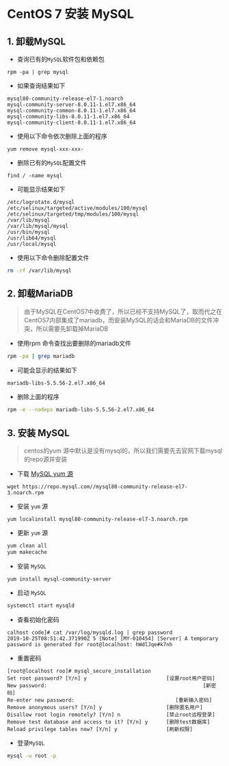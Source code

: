 # CentOS 7 安装 MySQL

## 1. 卸载MySQL

- 查询已有的`MySQL`软件包和依赖包

```shell
rpm -pa | grep mysql
```

- 如果查询结果如下

```shell
mysql80-community-release-el7-1.noarch
mysql-community-server-8.0.11-1.el7.x86_64
mysql-community-common-8.0.11-1.el7.x86_64
mysql-community-libs-8.0.11-1.el7.x86_64
mysql-community-client-8.0.11-1.el7.x86_64
```

- 使用以下命令依次删除上面的程序

```shell
yum remove mysql-xxx-xxx-
```

- 删除已有的`MySQL`配置文件

```shell
find / -name mysql
```

- 可能显示结果如下

```shell
/etc/logrotate.d/mysql
/etc/selinux/targeted/active/modules/100/mysql
/etc/selinux/targeted/tmp/modules/100/mysql
/var/lib/mysql
/var/lib/mysql/mysql
/usr/bin/mysql
/usr/lib64/mysql
/usr/local/mysql
```

- 使用以下命令删除配置文件

```sh
rm -rf /var/lib/mysql
```

## 2.  **卸载MariaDB** 

> 由于MySQL在CentOS7中收费了，所以已经不支持MySQL了，取而代之在CentOS7内部集成了mariadb，而安装MySQL的话会和MariaDB的文件冲突，所以需要先卸载掉MariaDB

-  使用rpm 命令查找出要删除的mariadb文件 

```sh
rpm -pa | grep mariadb
```

- 可能会显示的结果如下

```sh
mariadb-libs-5.5.56-2.el7.x86_64
```

- 删除上面的程序

```sh
rpm -e --nodeps mariadb-libs-5.5.56-2.el7.x86_64
```

## 3. 安装 MySQL

> centos的yum 源中默认是没有mysql的，所以我们需要先去官网下载mysql的repo源并安装

- 下载 [MySQL yum 源](https://dev.mysql.com/downloads/repo/yum/)

```shell
wget https://repo.mysql.com//mysql80-community-release-el7-3.noarch.rpm
```

- 安装 `yum` 源

```shell
yum localinstall mysql80-community-release-el7-3.noarch.rpm
```

- 更新 `yum` 源

```sh
yum clean all
yum makecache
```

- 安装 `MySQL`

```shell
yum install mysql-community-server
```

- 启动 `MySQL`

```sh
systemctl start mysqld
```

- 查看初始化密码

```shell
calhost code]# cat /var/log/mysqld.log | grep password
2019-10-25T08:51:42.371990Z 5 [Note] [MY-010454] [Server] A temporary password is generated for root@localhost: hWdlJqe#k7nh
```

- 重置密码

```shell
[root@localhost roo]# mysql_secure_installation
Set root password? [Y/n] y                          [设置root用户密码]
New password:                                                   [新密码]
Re-enter new password:                                 [重新输入密码]
Remove anonymous users? [Y/n] y                     [删除匿名用户]
Disallow root login remotely? [Y/n] n               [禁止root远程登录]
Remove test database and access to it? [Y/n] y      [删除test数据库]
Reload privilege tables now? [Y/n] y                [刷新权限]
```

- 登录`MySQL`

```sh
mysql -u root -p
```